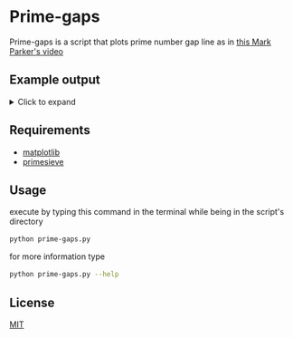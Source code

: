 # Prime-gaps

Prime-gaps is a script that plots prime number gap line as in [this Mark Parker's video](https://www.youtube.com/watch?v=SMsTXQYgbiQ)

## Example output
<details>
  <summary>Click to expand</summary>
  
 ![Example](example.gif)
 
</details>

## Requirements
- [matplotlib](https://github.com/matplotlib/matplotlib)
- [primesieve](https://github.com/kimwalisch/primesieve-python)

## Usage
execute by typing this command in the terminal while being in the script's directory
```bash
python prime-gaps.py
```
for more information type
```bash
python prime-gaps.py --help
```

## License
[MIT](https://choosealicense.com/licenses/mit/)